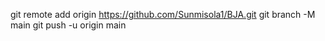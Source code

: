 git remote add origin https://github.com/Sunmisola1/BJA.git
git branch -M main
git push -u origin main